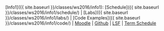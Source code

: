 [Info1]({{ site.baseurl }}/classes/ws2016/info1):
 [Schedule]({{ site.baseurl }}/classes/ws2016/info1/schedule/)
| [Labs]({{ site.baseurl }}/classes/ws2016/info1/labs/)
| [Code Examples]({{ site.baseurl }}/classes/ws2016/info1/code/)
| [Moodle](https://moodle.htw-berlin.de/course/view.php?id=10812)
| [Github](https://github.com/htw-imi-info1)
| [LSF](https://lsf.htw-berlin.de/qisserver/rds?state=wsearchv&search=2&veranstaltung.veranstid=120088)
| [Term Schedule](https://lsf.htw-berlin.de/qisserver/rds?state=wplan&act=stg&pool=stg&show=plan&P.vx=kurz&r_zuordabstgv.semvonint=1&r_zuordabstgv.sembisint=1&missing=allTerms&k_abstgv.abstgvnr=231)
